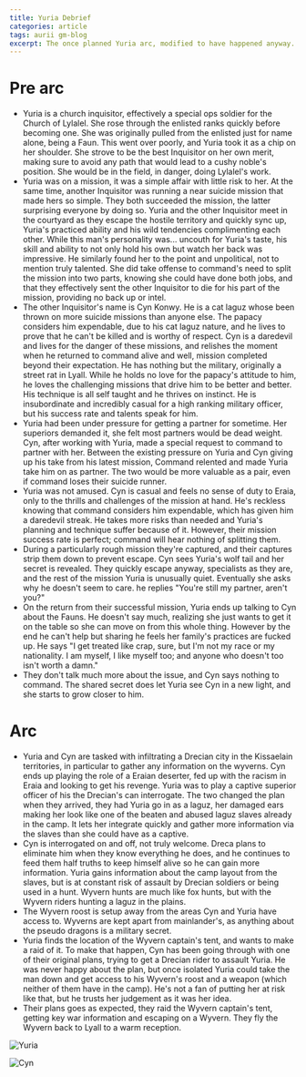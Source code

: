 ```yaml
---
title: Yuria Debrief
categories: article
tags: aurii gm-blog
excerpt: The once planned Yuria arc, modified to have happened anyway.
---
```


# Pre arc

* Yuria is a church inquisitor, effectively a special ops soldier for the Church of Lylalel. She rose through the enlisted ranks quickly before becoming one. She was originally pulled from the enlisted just for name alone, being a Faun. This went over poorly, and Yuria took it as a chip on her shoulder. She strove to be the best Inquisitor on her own merit, making sure to avoid any path that would lead to a cushy noble's position. She would be in the field, in danger, doing Lylalel's work.
* Yuria was on a mission, it was a simple affair with little risk to her. At the same time, another Inquisitor was running a near suicide mission that made hers so simple. They both succeeded the mission, the latter surprising everyone by doing so. Yuria and the other Inquisitor meet in the courtyard as they escape the hostile territory and quickly sync up, Yuria's practiced ability and his wild tendencies complimenting each other. While this man's personality was... uncouth for Yuria's taste, his skill and ability to not only hold his own but watch her back was impressive. He similarly found her to the point and unpolitical, not to mention truly talented. She did take offense to command's need to split the mission into two parts, knowing she could have done both jobs, and that they effectively sent the other Inquisitor to die for his part of the mission, providing no back up or intel.
* The other Inquisitor's name is Cyn Konwy. He is a cat laguz whose been thrown on more suicide missions than anyone else. The papacy considers him expendable, due to his cat laguz nature, and he lives to prove that he can't be killed and is worthy of respect. Cyn is a daredevil and lives for the danger of these missions, and relishes the moment when he returned to command alive and well, mission completed beyond their expectation. He has nothing but the military, originally a street rat in Lyall. While he holds no love for the papacy's attitude to him, he loves the challenging missions that drive him to be better and better. His technique is all self taught and he thrives on instinct. He is insubordinate and incredibly casual for a high ranking military officer, but his success rate and talents speak for him. 
* Yuria had been under pressure for getting a partner for sometime. Her superiors demanded it, she felt most partners would be dead weight. Cyn, after working with Yuria, made a special request to command to partner with her. Between the existing pressure on Yuria and Cyn giving up his take from his latest mission, Command relented and made Yuria take him on as partner. The two would be more valuable as a pair, even if command loses their suicide runner. 
* Yuria was not amused. Cyn is casual and feels no sense of duty to Eraia, only to the thrills and challenges of the mission at hand. He's reckless knowing that command considers him expendable, which has given him a daredevil streak. He takes more risks than needed and Yuria's planning and technique suffer because of it. However, their mission success rate is perfect; command will hear nothing of splitting them.
* During a particularly rough mission they're captured, and their captures strip them down to prevent escape. Cyn sees Yuria's wolf tail and her secret is revealed. They quickly escape anyway, specialists as they are, and the rest of the mission Yuria is unusually quiet. Eventually she asks why he doesn't seem to care. he replies "You're still my partner, aren't you?"
* On the return from their successful mission, Yuria ends up talking to Cyn about the Fauns. He doesn't say much, realizing she just wants to get it on the table so she can move on from this whole thing. However by the end he can't help but sharing he feels her family's practices are fucked up. He says "I get treated like crap, sure, but I'm not my race or my nationality. I am myself, I like myself too; and anyone who doesn't too isn't worth a damn."
* They don't talk much more about the issue, and Cyn says nothing to command. The shared secret does let Yuria see Cyn in a new light, and she starts to grow closer to him. 

# Arc

* Yuria and Cyn are tasked with infiltrating a Drecian city in the Kissaelain territories, in particular to gather any information on the wyverns. Cyn ends up playing the role of a Eraian deserter, fed up with the racism in Eraia and looking to get his revenge. Yuria was to play a captive superior officer of his the Drecian's can interrogate. The two changed the plan when they arrived, they had Yuria go in as a laguz, her damaged ears making her look like one of the beaten and abused laguz slaves already in the camp. It lets her integrate quickly and gather more information via the slaves than she could have as a captive.
* Cyn is interrogated on and off, not truly welcome. Dreca plans to eliminate him when they know everything he does, and he continues to feed them half truths to keep himself alive so he can gain more information. Yuria gains information about the camp layout from the slaves, but is at constant risk of assault by Drecian soldiers or being used in a hunt. Wyvern hunts are much like fox hunts, but with the Wyvern riders hunting a laguz in the plains. 
* The Wyvern roost is setup away from the areas Cyn and Yuria have access to. Wyverns are kept apart from mainlander's, as anything about the pseudo dragons is a military secret. 
* Yuria finds the location of the Wyvern captain's tent, and wants to make a raid of it. To make that happen, Cyn has been going through with one of their original plans, trying to get a Drecian rider to assault Yuria. He was never happy about the plan, but once isolated Yuria could take the man down and get access to his Wyvern's roost and a weapon (which neither of them have in the camp). He's not a fan of putting her at risk like that, but he trusts her judgement as it was her idea. 
* Their plans goes as expected, they raid the Wyvern captain's tent, getting key war information and escaping on a Wyvern. They fly the Wyvern back to Lyall to a warm reception. 

![Yuria](https://i.imgur.com/nxCrwOE.png)

![Cyn](https://i.imgur.com/ha9N4dm.png)